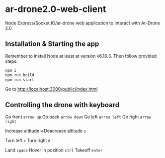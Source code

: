 # ar-drone2.0-web-client
Node Express/Socket.IO/ar-drone web application to interact with Ar-Drone 2.0

## Installation & Starting the app
Remember to install Node at least at version v6.10.3.
Then follow provided steps:

```bash
npm i
npm run build
npm run start
```

Go to [http://localhost:3000/public/index.html](http://localhost:3000/public/index.html)

## Controlling the drone with keyboard
Go front `arrow up`
Go back `arrow down`
Go left `arrow left`
Go right `arrow right`

Increase altitude `w`
Deacrease altitude `s`

Turn left `a`
Turn right `d`

Land `space`
Hover in position `ctrl`
Takeoff `enter`